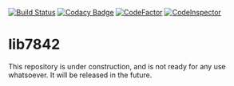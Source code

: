 [![Build Status](https://dev.azure.com/1135260/1135260/_apis/build/status/theol0403.lib7842?branchName=develop)](https://dev.azure.com/1135260/1135260/_build/latest?definitionId=1&branchName=develop) [![Codacy Badge](https://api.codacy.com/project/badge/Grade/f85c60725b8d454d86356f8fb8c375fe)](https://www.codacy.com/manual/theol0403/lib7842?utm_source=github.com&amp;utm_medium=referral&amp;utm_content=theol0403/lib7842&amp;utm_campaign=Badge_Grade) [![CodeFactor](https://www.codefactor.io/repository/github/theol0403/lib7842/badge)](https://www.codefactor.io/repository/github/theol0403/lib7842) [![CodeInspector](https://www.code-inspector.com/project/1377/score/svg)](https://www.code-inspector.com/public/project/1377/lib7842/dashboard)

# lib7842

This repository is under construction, and is not ready for any use whatsoever.
It will be released in the future.
